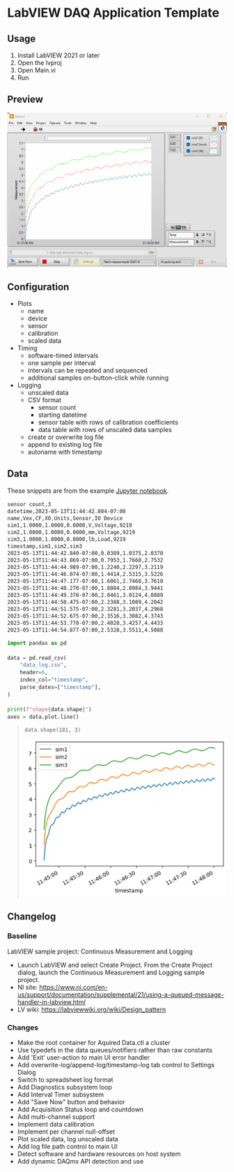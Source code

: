 # LabVIEW DAQ Application Template

## Usage

1. Install LabVIEW 2021 or later
1. Open the lvproj
1. Open Main.vi
1. Run

## Preview

![Main UI](./Main%20UI.gif)

## Configuration

- Plots
  - name
  - device
  - sensor
  - calibration
  - scaled data
- Timing
  - software-timed intervals
  - one sample per interval
  - intervals can be repeated and sequenced
  - additional samples on-button-click while running
- Logging
  - unscaled data
  - CSV format
    - sensor count
    - starting datetime
    - sensor table with rows of calibration coefficients
    - data table with rows of unscaled data samples
  - create or overwrite log file
  - append to existing log file
  - autoname with timestamp

## Data

These snippets are from the example [Jupyter notebook](./data_log%20notebook.ipynb).

```csv
sensor count,3
datetime,2023-05-13T11:44:42.804-07:00
name,Vex,CF,X0,Units,Sensor,IO Device
sim1,1.0000,1.0000,0.0000,V,Voltage,9219
sim2,1.0000,1.0000,0.0000,mm,Voltage,9219
sim3,1.0000,1.0000,0.0000,lb,Load,9219
timestamp,sim1,sim2,sim3
2023-05-13T11:44:42.840-07:00,0.0389,1.0375,2.0370
2023-05-13T11:44:43.869-07:00,0.7953,1.7660,2.7532
2023-05-13T11:44:44.989-07:00,1.2240,2.2297,3.2119
2023-05-13T11:44:46.074-07:00,1.4414,2.5315,3.5226
2023-05-13T11:44:47.177-07:00,1.6061,2.7468,3.7610
2023-05-13T11:44:48.270-07:00,1.8084,2.8984,3.9441
2023-05-13T11:44:49.370-07:00,2.0461,3.0124,4.0889
2023-05-13T11:44:50.475-07:00,2.2388,3.1089,4.2042
2023-05-13T11:44:51.575-07:00,2.3281,3.2037,4.2968
2023-05-13T11:44:52.675-07:00,2.3516,3.3082,4.3743
2023-05-13T11:44:53.778-07:00,2.4028,3.4257,4.4433
2023-05-13T11:44:54.877-07:00,2.5328,3.5511,4.5088
```

```python
import pandas as pd

data = pd.read_csv(
    "data_log.csv",
    header=6,
    index_col="timestamp",
    parse_dates=["timestamp"],
)

print(f"shape{data.shape}")
axes = data.plot.line()
```

> ```
> data.shape(181, 3)
> ```
>
> ![data log plots](./data_log%20plots.png)

## Changelog

### Baseline

LabVIEW sample project: Continuous Measurement and Logging

- Launch LabVIEW and select Create Project. From the Create Project dialog, launch the Continuous Measurement and Logging sample project.
- NI site: https://www.ni.com/en-us/support/documentation/supplemental/21/using-a-queued-message-handler-in-labview.html
- LV wiki: https://labviewwiki.org/wiki/Design_pattern

### Changes

- Make the root container for Aquired Data.ctl a cluster
- Use typedefs in the data queues/notifiers rather than raw constants
- Add 'Exit' user-action to main UI error handler
- Add overwrite-log/append-log/timestamp-log tab control to Settings Dialog
- Switch to spreadsheet log format
- Add Diagnostics subsystem loop
- Add Interval Timer subsystem
- Add "Save Now" button and behavior
- Add Acquisition Status loop and countdown
- Add multi-channel support
- Implement data calibration
- Implement per channel null-offset
- Plot scaled data, log unscaled data
- Add log file path control to main UI
- Detect software and hardware resources on host system
- Add dynamic DAQmx API detection and use

